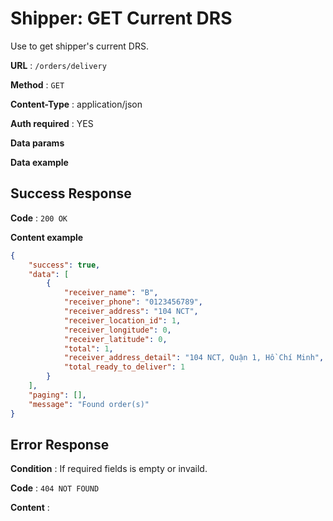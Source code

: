 # Shipper: GET Current DRS

Use to get shipper's current DRS.

**URL** : `/orders/delivery`

**Method** : `GET`

**Content-Type** : application/json

**Auth required** : YES

**Data params**

**Data example**

## Success Response

**Code** : `200 OK`

**Content example**

```json
{
    "success": true,
    "data": [
        {
            "receiver_name": "B",
            "receiver_phone": "0123456789",
            "receiver_address": "104 NCT",
            "receiver_location_id": 1,
            "receiver_longitude": 0,
            "receiver_latitude": 0,
            "total": 1,
            "receiver_address_detail": "104 NCT, Quận 1, Hồ Chí Minh",
            "total_ready_to_deliver": 1
        }
    ],
    "paging": [],
    "message": "Found order(s)"
}
```

## Error Response

**Condition** : If required fields is empty or invaild.

**Code** : `404 NOT FOUND`

**Content** :

```json

```